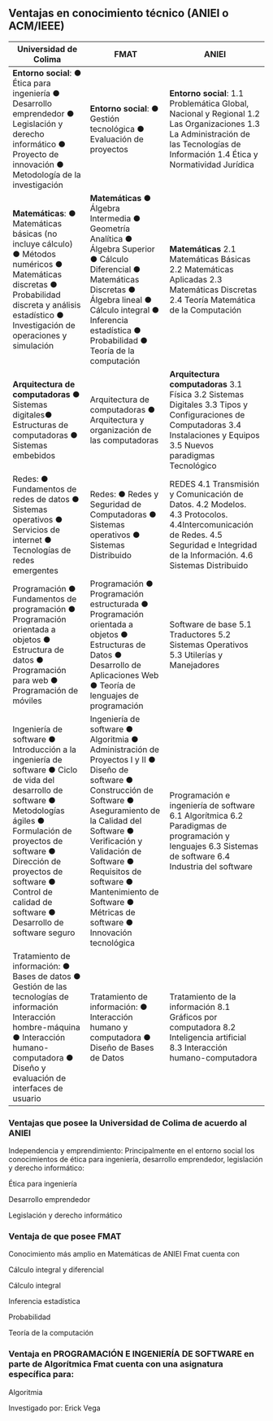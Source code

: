 ## Ventajas en conocimiento técnico (ANIEI o ACM/IEEE)  
| Universidad de Colima |FMAT |ANIEI|
| ----------- | ----------- |-----------|
| **Entorno social**:  ● Ética para ingeniería ● Desarrollo emprendedor ● Legislación y derecho informático ● Proyecto de innovación ● Metodología de la investigación | **Entorno social**:  ● Gestión tecnológica ● Evaluación de proyectos |**Entorno social**: 1.1 Problemática Global, Nacional y Regional  1.2 Las Organizaciones  1.3 La Administración de las Tecnologías de Información  1.4 Ética y Normatividad Jurídica 
|**Matemáticas**: ● Matemáticas básicas (no incluye cálculo) ● Métodos numéricos ● Matemáticas discretas ● Probabilidad discreta y análisis estadístico ● Investigación de operaciones y simulación|**Matemáticas** ● Álgebra Intermedia ● Geometría Analítica ● Álgebra Superior ● Cálculo Diferencial ● Matemáticas Discretas ● Álgebra lineal ● Cálculo integral ● Inferencia estadística ● Probabilidad ● Teoría de la computación|**Matemáticas** 2.1 Matemáticas Básicas  2.2 Matemáticas Aplicadas  2.3 Matemáticas Discretas  2.4 Teoría Matemática de la Computación|
|**Arquitectura de computadoras** ● Sistemas digitales● Estructuras de computadoras ● Sistemas embebidos|Arquitectura de computadoras ● Arquitectura y organización de las computadoras |**Arquitectura computadoras** 3.1 Física  3.2 Sistemas Digitales  3.3 Tipos y Configuraciones de Computadoras  3.4 Instalaciones y Equipos 3.5 Nuevos paradigmas Tecnológico | 
|Redes:  ● Fundamentos de redes de datos  ● Sistemas operativos  ● Servicios de internet  ● Tecnologías de redes emergentes  |Redes: ● Redes y Seguridad de Computadoras ● Sistemas operativos ● Sistemas Distribuido |REDES 4.1 Transmisión y Comunicación de Datos.  4.2 Modelos.  4.3 Protocolos.  4.4Intercomunicación de Redes.  4.5 Seguridad e Integridad de la Información.  4.6 Sistemas Distribuido |
|Programación  ● Fundamentos de programación  ● Programación orientada a objetos ● Estructura de datos  ● Programación para web  ● Programación de móviles  |Programación ● Programación estructurada ● Programación orientada a objetos ● Estructuras de Datos ● Desarrollo de Aplicaciones Web ● Teoría de lenguajes de programación |Software de base 5.1 Traductores  5.2 Sistemas Operativos  5.3 Utilerías y Manejadores |
|Ingeniería de software  ● Introducción a la ingeniería de software  ● Ciclo de vida del desarrollo de software  ● Metodologías ágiles  ● Formulación de proyectos de software ● Dirección de proyectos de software  ● Control de calidad de software  ● Desarrollo de software seguro|Ingeniería de software ● Algoritmia ● Administración de Proyectos I y II ● Diseño de software ● Construcción de Software ● Aseguramiento de la Calidad del Software ● Verificación y Validación de Software ● Requisitos de software ● Mantenimiento de Software ● Métricas de software ● Innovación tecnológica |Programación e ingeniería de software 6.1 Algorítmica  6.2 Paradigmas de programación y lenguajes 6.3 Sistemas de software  6.4 Industria del software |
|Tratamiento de información:  ● Bases de datos  ● Gestión de las tecnologías de información Interacción hombre-máquina  ● Interacción humano-computadora  ● Diseño y evaluación de interfaces de usuario |Tratamiento de información:  ● Interacción humano y computadora ● Diseño de Bases de Datos |Tratamiento de la información 8.1 Gráficos por computadora 8.2 Inteligencia artificial  8.3 Interacción humano-computadora|
### Ventajas que posee la Universidad de Colima de acuerdo al ANIEI

Independencia y emprendimiento: Principalmente en el entorno social los conocimientos de ética para ingeniería, desarrollo emprendedor, legislación y derecho informático: 

Ética para ingeniería 

Desarrollo emprendedor 

Legislación y derecho informático 

### Ventaja de que posee FMAT

Conocimiento más amplio en Matemáticas de ANIEI Fmat cuenta con 

Cálculo integral y diferencial 

Cálculo integral  

Inferencia estadística  

Probabilidad  

Teoría de la computación  

### Ventaja en PROGRAMACIÓN	E	INGENIERÍA	DE	SOFTWARE en parte de Algorítmica Fmat cuenta con una asignatura específica para:

Algoritmia 

Investigado por: Erick Vega
